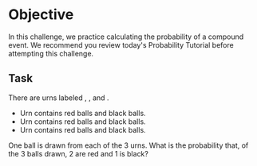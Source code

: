 # Objective 
In this challenge, we practice calculating the probability of a compound event. We recommend you review today's Probability Tutorial before attempting this challenge. 


## Task

There are  urns labeled , , and .  


* Urn  contains  red balls and  black balls.  
* Urn  contains  red balls and  black balls.  
* Urn  contains  red balls and  black balls.   

One ball is drawn from each of the 3 urns. What is the probability that, of the 3 balls drawn, 2 are red and 1 is black?